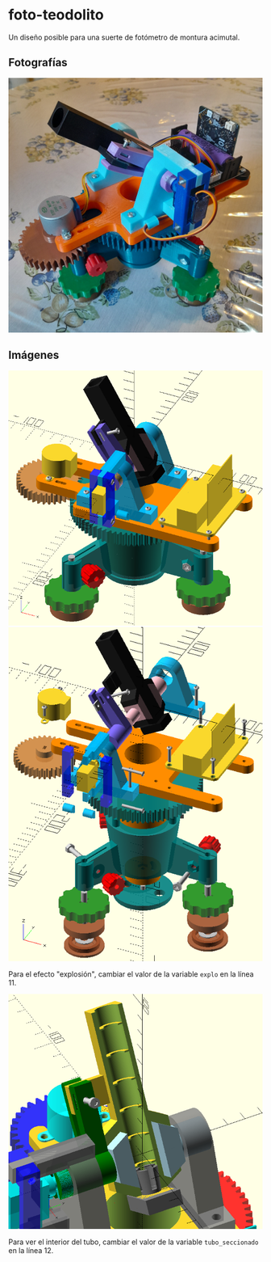 # foto-teodolito

Un diseño posible para una suerte de fotómetro de montura acimutal.

## Fotografías

![Foto-teodolito-real](https://github.com/lopezsolerluis/foto-teodolito/blob/main/foto-teodolito-real.jpg)

## Im&aacute;genes

![Foto-teodolito](https://github.com/lopezsolerluis/foto-teodolito/blob/main/foto-teodolito.png)
![Foto-teodolito-explotado](https://github.com/lopezsolerluis/foto-teodolito/blob/main/foto-teodolito-explotado.png)

Para el efecto "explosión", cambiar el valor de la variable `explo` en la línea 11.

![Foto-teodolito-seccionado](https://github.com/lopezsolerluis/foto-teodolito/blob/main/foto-teodolito-corte-tubo.png)

Para ver el interior del tubo, cambiar el valor de la variable `tubo_seccionado` en la línea 12.
